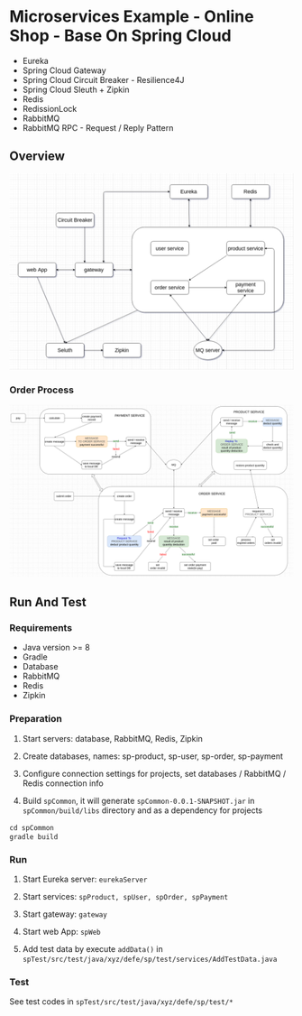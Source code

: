# Microservices Example - Online Shop - Base On Spring Cloud


- Eureka
- Spring Cloud Gateway
- Spring Cloud Circuit Breaker - Resilience4J
- Spring Cloud Sleuth + Zipkin  
- Redis
- RedissionLock  
- RabbitMQ
- RabbitMQ RPC - Request / Reply Pattern

## Overview
![Overview](./images/sp-overview.png)  

### Order Process
![Order Process](./images/order-process.png)

## Run And Test  
### Requirements
- Java version >= 8
- Gradle
- Database
- RabbitMQ
- Redis
- Zipkin

### Preparation
1. Start servers: database, RabbitMQ, Redis, Zipkin

2. Create databases, names: sp-product, sp-user, sp-order, sp-payment

3. Configure connection settings for projects,
set databases / RabbitMQ / Redis connection info

4. Build `spCommon`, it will generate `spCommon-0.0.1-SNAPSHOT.jar` in `spCommon/build/libs` directory and as a dependency for projects
```shell
cd spCommon
gradle build
```

### Run
1. Start Eureka server: `eurekaServer`

2. Start services: `spProduct, spUser, spOrder, spPayment`  

3. Start gateway: `gateway`

4. Start web App: `spWeb`

5. Add test data by execute
`addData()` in `spTest/src/test/java/xyz/defe/sp/test/services/AddTestData.java`

### Test
See test codes in `spTest/src/test/java/xyz/defe/sp/test/*`

